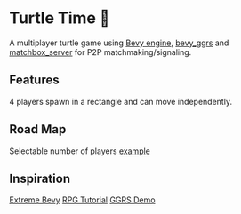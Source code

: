 # Turtle Time 🐢

A multiplayer turtle game using [Bevy engine](https://bevyengine.org/), [bevy_ggrs]() and [matchbox_server]() for P2P matchmaking/signaling.

## Features

4 players spawn in a rectangle and can move independently.

## Road Map

Selectable number of players [example](https://github.com/johanhelsing/matchbox/blob/main/examples/bevy_ggrs/src/box_game.rs)

## Inspiration

[Extreme Bevy](https://johanhelsing.studio/posts/extreme-bevy)
[RPG Tutorial](https://github.com/mwbryant/rpg-bevy-tutorial)
[GGRS Demo](https://github.com/gschup/bevy_ggrs_demo)
